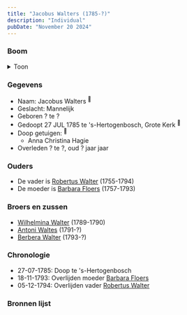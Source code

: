 ```yaml
---
title: "Jacobus Walters (1785-?)"
description: "Individual"
pubDate: "November 20 2024"
---
```


### Boom
<details><summary>Toon</summary>

![test](https://www.plantuml.com/plantuml/svg/ZP99RuCm48Nl_XMZzD1J92YGJIWBAKYDkaHH5_KKsU0c26D7jb648lvx3I7BgStDcdap_jwpfqfZgOkS8PMbV8Sbpe7WEDj8KV1aBfYGe2NcohGersYR9XJYLCQC7iyqt-aISfeJAjMnf3ILLEXoHz7LrfXXfU20020GCg7oVPl66QTA-NwEKpuUWuCgXEvXsLobq76Yin9cjIuKV65cDdS0AtYoBDkr0Ev29_AYmAmz_AIK9HNu8u99kIP2QqP7Ot3XPRO2k-zvCBaIgQnWR8rviewbK8e80sBK7Zo6SwCUkaPTdGW2B8dn014JnkG5m3C0KH0weVC7W0spPGFGlmN07i3hssTDu5mJ-ACzJPAKRsf9prZwDfA1sw14bcMvGxXZwMQhIygOs1kS2hKPTRkj0hNCbq8xQGfrg-UYqtKB70joJlpYkEV2-R7-Z_wX3ukFvnhqfkmdZM4qfJmn__4N)
</details>

### Gegevens
- Naam: Jacobus Walters <sup><a href="../s00279/" style="text-decoration:none" title="Doop Jacobus Walters 27-07-1785">:link:</a></sup>
- Geslacht: Mannelijk
- Geboren ? te ? 
- Gedoopt 27 JUL 1785 te 's-Hertogenbosch, Grote Kerk <sup><a href="../s00279/" style="text-decoration:none" title="Doop Jacobus Walters 27-07-1785">:link:</a></sup>
- Doop getuigen: <sup><a href="../s00279/" style="text-decoration:none" title="Doop Jacobus Walters 27-07-1785">:link:</a></sup>
  - Anna Christina Hagie
- Overleden ? te ?, oud ? jaar jaar 

### Ouders
- De vader is [Robertus Walter](../i00140/) (1755-1794)
- De moeder is [Barbara Floers](../i00145/) (1757-1793)

### Broers en zussen
- [Wilhelmina Walter](../i00165/) (1789-1790)
- [Antoni Waltes](../i00166/) (1791-?)
- [Berbera Walter](../i00167/) (1793-?)

### Chronologie
- 27-07-1785: Doop te 's-Hertogenbosch
- 18-11-1793: Overlijden moeder [Barbara Floers](../i00145/)
- 05-12-1794: Overlijden vader [Robertus Walter](../i00140/)

### Bronnen lijst